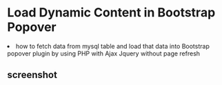# Load Dynamic Content in Bootstrap Popover

 <li>how to fetch data from mysql table and load that data into Bootstrap popover plugin by using PHP with Ajax Jquery without page refresh</li>

## screenshot

